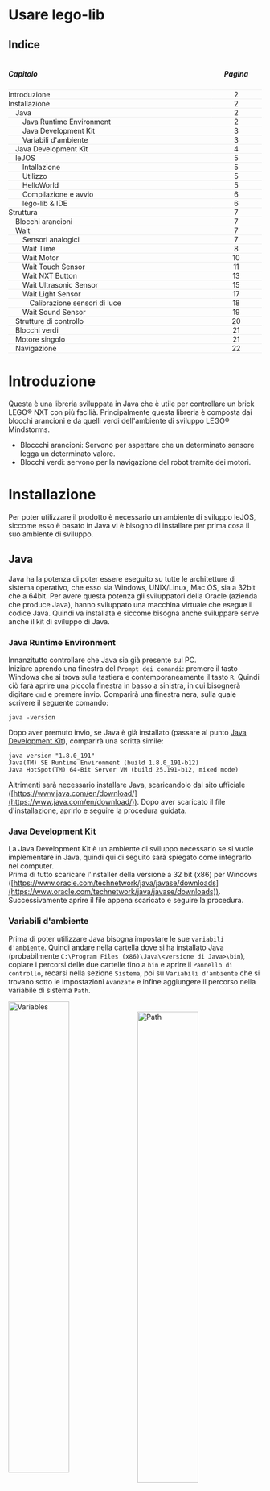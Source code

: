<style>
.clearfix::after {
  content: "";
  clear: both;
  display: table;
}

.index {
    width:100%;
}

.index .capitle {
    width: 100px;
    float:l eft;
}

.index .page {
    width: 50px;
    float: left;
    text-align: center;
}
</style>

# **Usare lego-lib**

## Indice

<div class="clearfix index">
    <div class="capitle" style="width:80%;float:left;border-bottom:1px dotted #DDDDDD;"><h5>Capitolo</h5></div>
    <div class="page" style="text-align:center;width:20%;float:left;border-bottom:1px dotted #DDDDDD;"><h5>Pagina</h5></div>
    <div style="margin-top:5px;widht:100%;"> </div>
    <div class="capitle" style="width:80%;float:left;border-bottom:1px dotted #DDDDDD;">Introduzione</div>
    <div class="page" style="text-align:center;width:20%;float:left;border-bottom:1px dotted #DDDDDD;">2</div>
    <div class="capitle" style="width:80%;float:left;border-bottom:1px dotted #DDDDDD;">Installazione</div>
    <div class="page" style="text-align:center;width:20%;float:left;border-bottom:1px dotted #DDDDDD;">2</div>
        <div class="capitle" style="width:80%;float:left;border-bottom:1px dotted #DDDDDD;">&emsp;Java</div>
        <div class="page" style="text-align:center;width:20%;float:left;border-bottom:1px dotted #DDDDDD;">2</div>
            <div class="capitle" style="width:80%;float:left;border-bottom:1px dotted #DDDDDD;">
                &emsp;&emsp;Java Runtime Environment
            </div>
            <div class="page" style="text-align:center;width:20%;float:left;border-bottom:1px dotted #DDDDDD;">2</div>
            <div class="capitle" style="width:80%;float:left;border-bottom:1px dotted #DDDDDD;">
                &emsp;&emsp;Java Development Kit
            </div>
            <div class="page" style="text-align:center;width:20%;float:left;border-bottom:1px dotted #DDDDDD;">3</div>
            <div class="capitle" style="width:80%;float:left;border-bottom:1px dotted #DDDDDD;">
                &emsp;&emsp;Variabili d'ambiente
            </div>
            <div class="page" style="text-align:center;width:20%;float:left;border-bottom:1px dotted #DDDDDD;">3</div>
        <div class="capitle" style="width:80%;float:left;border-bottom:1px dotted #DDDDDD;">
            &emsp;Java Development Kit
        </div>
        <div class="page" style="text-align:center;width:20%;float:left;border-bottom:1px dotted #DDDDDD;">4</div>
        <div class="capitle" style="width:80%;float:left;border-bottom:1px dotted #DDDDDD;">
            &emsp;leJOS
        </div>
        <div class="page" style="text-align:center;width:20%;float:left;border-bottom:1px dotted #DDDDDD;">5</div>
            <div class="capitle" style="width:80%;float:left;border-bottom:1px dotted #DDDDDD;">
                &emsp;&emsp;Intallazione
            </div>
            <div class="page" style="text-align:center;width:20%;float:left;border-bottom:1px dotted #DDDDDD;">5</div>
            <div class="capitle" style="width:80%;float:left;border-bottom:1px dotted #DDDDDD;">
                &emsp;&emsp;Utilizzo
            </div>
            <div class="page" style="text-align:center;width:20%;float:left;border-bottom:1px dotted #DDDDDD;">5</div>
            <div class="capitle" style="width:80%;float:left;border-bottom:1px dotted #DDDDDD;">
                &emsp;&emsp;HelloWorld
            </div>
            <div class="page" style="text-align:center;width:20%;float:left;border-bottom:1px dotted #DDDDDD;">5</div>
            <div class="capitle" style="width:80%;float:left;border-bottom:1px dotted #DDDDDD;">
                &emsp;&emsp;Compilazione e avvio
            </div>
            <div class="page" style="text-align:center;width:20%;float:left;border-bottom:1px dotted #DDDDDD;">6</div>
            <div class="capitle" style="width:80%;float:left;border-bottom:1px dotted #DDDDDD;">
                &emsp;&emsp;lego-lib &amp; IDE
            </div>
            <div class="page" style="text-align:center;width:20%;float:left;border-bottom:1px dotted #DDDDDD;">6</div>
    <div class="capitle" style="width:80%;float:left;border-bottom:1px dotted #DDDDDD;">
        Struttura
    </div>
    <div class="page" style="text-align:center;width:20%;float:left;border-bottom:1px dotted #DDDDDD;">7</div>
        <div class="capitle" style="width:80%;float:left;border-bottom:1px dotted #DDDDDD;">
            &emsp;Blocchi arancioni
        </div>
        <div class="page" style="text-align:center;width:20%;float:left;border-bottom:1px dotted #DDDDDD;">7</div>
        <div class="capitle" style="width:80%;float:left;border-bottom:1px dotted #DDDDDD;">
            &emsp;Wait
        </div>
        <div class="page" style="text-align:center;width:20%;float:left;border-bottom:1px dotted #DDDDDD;">7</div>
            <div class="capitle" style="width:80%;float:left;border-bottom:1px dotted #DDDDDD;">
                &emsp;&emsp;Sensori analogici
            </div>
            <div class="page" style="text-align:center;width:20%;float:left;border-bottom:1px dotted #DDDDDD;">7</div>
            <div class="capitle" style="width:80%;float:left;border-bottom:1px dotted #DDDDDD;">
                &emsp;&emsp;Wait Time
            </div>
            <div class="page" style="text-align:center;width:20%;float:left;border-bottom:1px dotted #DDDDDD;">8</div>
            <div class="capitle" style="width:80%;float:left;border-bottom:1px dotted #DDDDDD;">
                &emsp;&emsp;Wait Motor
            </div>
            <div class="page" style="text-align:center;width:20%;float:left;border-bottom:1px dotted #DDDDDD;">10</div>
            <div class="capitle" style="width:80%;float:left;border-bottom:1px dotted #DDDDDD;">
                &emsp;&emsp;Wait Touch Sensor
            </div>
            <div class="page" style="text-align:center;width:20%;float:left;border-bottom:1px dotted #DDDDDD;">11</div>
            <div class="capitle" style="width:80%;float:left;border-bottom:1px dotted #DDDDDD;">
                &emsp;&emsp;Wait NXT Button
            </div>
            <div class="page" style="text-align:center;width:20%;float:left;border-bottom:1px dotted #DDDDDD;">13</div>
            <div class="capitle" style="width:80%;float:left;border-bottom:1px dotted #DDDDDD;">
                &emsp;&emsp;Wait Ultrasonic Sensor
            </div>
            <div class="page" style="text-align:center;width:20%;float:left;border-bottom:1px dotted #DDDDDD;">15</div>
            <div class="capitle" style="width:80%;float:left;border-bottom:1px dotted #DDDDDD;">
                &emsp;&emsp;Wait Light Sensor
            </div>
            <div class="page" style="text-align:center;width:20%;float:left;border-bottom:1px dotted #DDDDDD;">17</div>
                <div class="capitle" style="width:80%;float:left;border-bottom:1px dotted #DDDDDD;">
                    &emsp;&emsp;&emsp;Calibrazione sensori di luce
                </div>
                <div class="page" style="text-align:center;width:20%;float:left;border-bottom:1px dotted #DDDDDD;">18</div>
            <div class="capitle" style="width:80%;float:left;border-bottom:1px dotted #DDDDDD;">
                &emsp;&emsp;Wait Sound Sensor
            </div>
            <div class="page" style="text-align:center;width:20%;float:left;border-bottom:1px dotted #DDDDDD;">19</div>
        <div class="capitle" style="width:80%;float:left;border-bottom:1px dotted #DDDDDD;">
            &emsp;Strutture di controllo
        </div>
        <div class="page" style="text-align:center;width:20%;float:left;border-bottom:1px dotted #DDDDDD;">20</div>
        <div class="capitle" style="width:80%;float:left;border-bottom:1px dotted #DDDDDD;">
            &emsp;Blocchi verdi
        </div>
        <div class="page" style="text-align:center;width:20%;float:left;border-bottom:1px dotted #DDDDDD;">21</div>
        <div class="capitle" style="width:80%;float:left;border-bottom:1px dotted #DDDDDD;">
            &emsp;Motore singolo
        </div>
        <div class="page" style="text-align:center;width:20%;float:left;border-bottom:1px dotted #DDDDDD;">21</div>
        <div class="capitle" style="width:80%;float:left;border-bottom:1px dotted #DDDDDD;">
            &emsp;Navigazione
        </div>
        <div class="page" style="text-align:center;width:20%;float:left;border-bottom:1px dotted #DDDDDD;">22</div>

</div>

<div class="page-break"></div>

# Introduzione
Questa è una libreria sviluppata in Java che è utile per controllare un brick LEGO&reg; NXT con pi&ugrave; facili&agrave;. Principalmente questa libreria &egrave; composta dai blocchi arancioni e da quelli
verdi dell'ambiente di sviluppo LEGO&reg; Mindstorms.

- Bloccchi arancioni: Servono per aspettare che un determinato sensore legga un determinato valore.
- Blocchi verdi: servono per la navigazione del robot tramite dei motori.

# Installazione

Per poter utilizzare il prodotto &egrave; necessario un ambiente di sviluppo leJOS, siccome esso &egrave; basato in Java vi è bisogno di installare per prima cosa il suo ambiente di sviluppo.

## Java

Java ha la potenza di poter essere eseguito su tutte le architetture di sistema operativo, che esso
sia Windows, UNIX/Linux, Mac OS, sia a 32bit che a 64bit. Per avere questa potenza gli sviluppatori
della Oracle (azienda che produce Java), hanno sviluppato una macchina virtuale che esegue il codice
Java. Quindi va installata e siccome bisogna anche sviluppare serve anche il kit di sviluppo di Java.

### Java Runtime Environment

Innanzitutto controllare che Java sia gi&agrave; presente sul PC.  
Iniziare aprendo una finestra del `Prompt dei comandi`: premere il tasto Windows che si trova sulla tastiera e contemporaneamente il tasto `R`. Quindi ci&ograve; far&agrave; aprire una piccola finestra in basso a sinistra, in cui bisognerà digitare `cmd` e premere invio. Comparir&agrave; una finestra nera, sulla quale scrivere il seguente comando:
```
java -version
```
Dopo aver premuto invio, se Java &egrave; gi&agrave; installato (passare al punto [Java Development Kit](#java-development-kit)), comparir&agrave; una scritta simile:
```
java version "1.8.0_191"
Java(TM) SE Runtime Environment (build 1.8.0_191-b12)
Java HotSpot(TM) 64-Bit Server VM (build 25.191-b12, mixed mode)
```
Altrimenti sar&agrave; necessario installare Java, scaricandolo dal sito ufficiale ([https://www.java.com/en/download/](https://www.java.com/en/download/)). Dopo aver scaricato il file d'installazione, aprirlo e seguire la procedura guidata.

<div class="page-break"></div>

### Java Development Kit

La Java Development Kit &egrave; un ambiente di sviluppo necessario se si vuole implementare in Java, quindi qui di seguito sar&agrave; spiegato come integrarlo nel computer.  
Prima di tutto scaricare l'installer della versione a 32 bit (x86) per Windows ([https://www.oracle.com/technetwork/java/javase/downloads](https://www.oracle.com/technetwork/java/javase/downloads)). Successivamente aprire il file appena scaricato e seguire la procedura.

### Variabili d'ambiente

Prima di poter utilizzare Java bisogna impostare le sue `variabili d'ambiente`. Quindi andare nella
cartella dove si ha installato Java (probabilmente
`C:\Program Files (x86)\Java\<versione di Java>\bin`), copiare i percorsi delle due cartelle fino a
`bin` e aprire il `Pannello di controllo`, recarsi nella sezione `Sistema`, poi su `Variabili
d'ambiente` che si trovano sotto le impostazioni `Avanzate` e infine aggiungere il percorso nella
variabile di sistema `Path`.

<div class="clearfix">
    <img src="img/variables.png" alt="Variables" width="49%" style="float:left;"/>
    <img src="img/path.png" alt="Path" width="49%" style="float:right;margin-top:20px;"/>
</div>

<div class="page-break"></div>

## Driver USB

Per fare in modo che il computer individui il dispositivo LEGO&reg;, &egrave; necessario disporre di un
driver USB. Esso si scarica dal sito ufficiale Mindstorms
([https://www.lego.com/r/www/r/mindstorms/-/media/franchises/mindstorms%202014/downloads/firmware%20and%20software/nxt%20software/nxt%20fantom%20drivers%20v120.zip?l.r2=-964392510](https://www.lego.com/r/www/r/mindstorms/-/media/franchises/mindstorms%202014/downloads/firmware%20and%20software/nxt%20software/nxt%20fantom%20drivers%20v120.zip?l.r2=-964392510))
e bisogner&agrave; avviare il file `setup.exe` sotto la cartella `Windows` che si trova nella cartella
compressa appena scaricata.  
Quindi verificare che il brick NXT sia riconosciuto dal vostro PC aprendo `Gestione dispositivi` dal
`Pannello di controllo` e il dispositivo verrà identificato in questo modo:

<p style="text-align:center;">
    <img src="img/lego-device.png" alt="LEGO device" width="67%"/>
</p>

<div class="page-break"></div>

## leJOS

### Installazione
Procedere scaricando l'applicativo dell'ultima versione (0.9.1) dal sito
([https://sourceforge.net/projects/nxt.lejos.p/files/latest/download](https://sourceforge.net/projects/nxt.lejos.p/files/latest/download)).
Quindi avviare il file appena scaricato e eseguire la procedura guidata dell'installer.

### Configurazione

Assicurarsi che il brick sia acceso collegato correttamente via USB, successivamente finire la
configurazione avviando la finestra finale dove è attivata l'opzione `Launch NXJ Flash utility`.
L'applicazione dovrebbe identificare il brick, quindi cliccare `Start program` e procedere con
l'attivazione del firmware.  
Ora la configurazione è giunta al termine e sul NXT dovrebbe apparire la schermata di leJOS.

## Utilizzo

In questo capitolo viene spiegato come iniziare a programmare con leJOS NXJ tramite un classico
`HelloWorld`. &Egrave; solamente necessario disporre di un editore di testo per scrivere il codice.

### HelloWorld

Iniziare creando il file `HelloWorld.java` e scrivendo la classe `HelloWorld` tramite il pacchetto
predefinito di Java.

```
public class HelloWorld {

}
```

Proseguire implementando il metodo `main` (che viene di solito usato come il metodo che genera un
output).

```
public class HelloWorld {
    public static void main (String[] args) {

    }
}
```

Ora scrivere la classica funzione che genera un output sotto forma di testo nello schermo LCD del
brick.

```
public class HelloWorld {
    public static void main (String[] args) {
        System.out.println("Hello World");
    }
}
```

Se si avvia il programma in questo modo, verrà mostrata la scritta "HelloWorld" e si tornerà
immediatamente nella schermata principale. Per limitare questo comportamento, si può inserire l'
opzione che aspetta la pressione di un pulsante. Per fare ciò basta importare la libreria `Button` e
inserire un semplice metodo.

```
import lejos.nxt.Button;

public class HelloWorld {
    public static void main (String[] args) {
        System.out.println("Hello World");
        Button.waitForAnyPress();
    }
}
```

Adesso il codice è pronto per essere compilato nel NXT e avviato.

### Compilazione e avvio

Per verificare il funzionamento del codice appena scritto, bisogna aprire un'istanza di
`Windows PowerShell` nella cartella dove si trova il file `HelloWorld.java`, cliccando sul menu
`File` in alto a sinistra e scegliendo `Apri Windows PowerShell`.  
Si dovrebbe aprire una schermata blu, in cui occorre scrivere i seguenti comandi uno dopo l'altro:

```
nxjc HelloWorld.java
```

Compilazione del file.

```
nxjlink -o HelloWorld.nxj HelloWorld  
```

Caricamento della classe in un file compatibile con NXT.

```
nxjupload -r HelloWorld.nxj
```

Caricamento del file nel brick.

```
nxj -r -o HelloWorld.nxj HelloWorld
```

Avviamento del programma.

## lego-lib &amp; IDE

Gli IDE (Integrated Development Environment) sono degli applicativi studiati per facilitare il
compito degli sviluppatori, per poter utilizzare la libreria in un IDE bisogna importare in esso il file
`.jar` che contiene tutte le classi di lego-lib. Per ogni IDE vi è una differente procedura.

<div class="page-break"></div>

# Struttura

Lego-lib, principalmente &egrave; composto da una libreria che usa i blocchi arancioni e quelli
verdi dell'ambiente di sviluppo Mindstorms.

## Blocchi arancioni
Servono per aspettare che un determinato sensore legga un determinato valore, oppure rappresentano le
strutture di controllo di programmazione sequenziale.  
Per esempio si pu&ograve; aspettare che il sensore di luce riflessa legga un valore pi&ugrave; alto del 50%.

I blocchi arancioni rappresentano i blocchi Wait, che in lego-lib sono compresi dalle
 classi contenute nel package `legolib` il cui nome comincia con `Wait`.

Nei blocchi arancioni sono compresi anche le selezioni e i cicli, i quali sono implementati dalle
strutture di controllo `if ()`, `while ()`, `do while ()` oppure `for ()`.

## Wait

Tutte le classi hanno in comune hanno un costruttore che permette di inizializzare ogni attesa con tutte le configurazioni possibili ed un metodo che fa eseguire l'attesa configurata tramite i parametri scelti.

![NXT Blocks](img/nxt-blocks/nxt-blocks.png)

Ogni waiter ha almeno un costruttore, nel quale vi sono tutti i parametri con il quale lo si
configura ed un metodo che inizia con `wait` e finisce con il nome del sencore che deve aspettare,
questo metodo &egrave quello da utilizzare per eseguire lo waiter.

### Sensori analogici

Gli waiter analogici si basano su una variabile contentente il valore di riferimento, questo valore
viene confrontato con quello letto dai sensori. Poi vi &egrave; una variabile booleana, la quale
viene utilizzata per sapere se il valore letto dal sensore deve essere maggiore o minore rispetto a
quello memorizzato nella variabile di riferimento.
Tutto questo &egrave; nella classe `WaitAnalogSensor`, che viene estesa dalle classi dei
sensori analogici.

Diagramma UML della classe `WaitAnalogSensor`:

<p style="text-align:center;">
    <img src="img/classes/WaitAnalogSensor.png" width="200">
</p>

<div class="page-break"></div>

### WaitTime

<div class="clearfix">
    <div style="float:left">
        <img style="width:65px" src="img/nxt-blocks/wait-time.png">
    </div>
    <div style="float:left;padding: 20px 0 0 10px; max-width:428px">
        Il blocco wait time dell'ambiente di sviluppo Mindstorms &egrave; rappresentato dalla
        classe&nbsp; `WaitTime`, la quale permette di aspettare del tempo definito in millisecondi.
    </div>
</div>

<br>
Il diagramma UML della classe:

<p style="text-align:center;">
    <img src="img/classes/WaitTime.png" width="180">
</p>

La classe WaitTime &egrave; stata fatta per mantenere la coerenza con le altre classi, ma pu&ograve; essere facilmente sostituita da un `Thread.sleep(millis);`.

Esempio di utilizzo della classe in maniera **asincrona**:

```java
import lejos.nxt.Button;

public class UseWaitTime {

    public static void main(String[] args) {
        // Creazione di un'attesa di 5000 millisecondi (5 secondi).
        WaitTime wait = new WaitTime(5000);
        // Esecuzione dell'attesa.
        System.out.println("Aspettando...");
        wait.waitTime();
        System.out.println("Attesa terminata.");
        // Fine del test dopo la pressione un pulsante.
        Button.waitForAnyPress();
    }
}
```

<br>

Oppure al posto della classe WaitTime, come detto in precedenza si
pu&ograve; utilizzare il metodo `Thread.sleep(5000);`, che &egrave; un
metodo compreso nelle librerie di Java.

```java
import lejos.nxt.Button;

public class UseThreadSleep {

    public static void main(String[] args) {
        // Il metodo Thread.sleep() solleva un'eccezione, quindi bisogna
        // fare un try-catch della InterruptedException.
        try {
            // Effettuo l'attesa di 5000 millisecondi (5 secondi).
            System.out.println("Aspettando...");
            Thread.sleep(5000);
        } catch (InterruptedException ie) {
            ie.printStackTrace();
        }
        // Messaggio di conclusione.
        System.out.println("Attesa terminata.");
        // Fine del test dopo la pressione un pulsante.
        Button.waitForAnyPress();
    }
}
```

<div class="page-break"></div>

### Wait Motor

<div class="clearfix">
    <div style="float:left">
        <img style="width:65px" src="img/nxt-blocks/wait-motor.png">
    </div>
    <div style="float:left;padding: 12px 0 0 10px; max-width:428px">
        Il blocco wait motor dell'ambiente di sviluppo Mindstorms &egrave; rappresentato dalla
        classe&nbsp;`WaitMotor`, la quale permette di aspettare che il motore abbia effettuato
        un determinato numbero di rotazioni.
    </div>
</div>

<br>

Il diagramma UML della classe:

<p style="text-align:center;">
    <img src="img/classes/WaitMotor.png" width="350">
</p>

Esempio di utlizzo della classe:

```java
import lejos.nxt.Button;

public class UseWaitMotor {

    public static void main(String[] args) {
        // Imposto il motore sulla porta 'A'.
        SingleMotor m = new SingleMotor('A');
        // Creazione dell'attesa di 3 rotazioni.
        WaitMotor wait = new WaitMotor(m, 3);
        // Imposto la velocità del motore a 10%.
        System.out.println("Avvio motore.");
        m.setPower((byte) 10);
        // Avvio del motore.
        m.start();
        // Attesa delle 3 rotazioni.
        wait.waitMotor();
        // Arresto del motore.
        System.out.println("Fermo motore.");
        m.stop();
        // Fine del test dopo la pressione un pulsante.
        Button.waitForAnyPress();
    }
}
```

### Wait Touch Sensor

<div class="clearfix">
    <div style="float:left">
        <img style="width:65px" src="img/nxt-blocks/wait-touch.png">
    </div>
    <div style="float:left;padding: 12px 0 0 10px; max-width:428px">
        Il blocco wait touch dell'ambiente di sviluppo Mindstorm NXT &egrave; rappresentato dalla
        classe&nbsp;`WaitTouchSensor`, la quale permette di aspettare che un sensore di tocco venga premuto, rilasciato oppure cliccato, cioè cliccato e rilasciato.
    </div>
</div>

<br>

Il diagramma UML della classe:

<p style="text-align:center;">
    <img src="img/classes/WaitTouchSensor.png" width="300">
</p>

Per sceglirere quale delle tre azioni aspettare (premuto, rilasciato o cliccato), bisosgna cambiare il
valore `waitAction` nel costruttore dell'attesa con:

- `PRESSED` per pressione,
- `RELEASED` per rilascio,
- `CLICKED` per click.

Esempio di utlizzo della classe:

```java
import lejos.nxt.Button;
import lejos.nxt.SensorPort;

public class UseWaitTouchSensor {

    public static void main(String[] args) {
        // Creazione dell'attesa di un sensore sulla porta 1.
        WaitTouchSensor wait = new WaitTouchSensor(SensorPort.S1, WaitTouchSensor.CLICKED);
        // Attesa del click del sensore.
        System.out.println("Cliccare il sensore sulla porta 1.");
        wait.waitTouch();
        System.out.println("Cliccato.");
        // Fine del test dopo la pressione un pulsante.
        Button.waitForAnyPress();
    }
}
```

<div class="page-break"></div>

### Wait NXT Button

<div class="clearfix">
    <div style="float:left">
        <img style="width:65px" src="img/nxt-blocks/wait-nxt-button.png">
    </div>
    <div style="float:left;padding: 12px 0 0 10px; max-width:428px">
        Il blocco wait NXT button dell'ambiente di sviluppo Mindstorm NXT &egrave; rappresentato dalla
        classe&nbsp;`WaitNxtButton`, che permette di aspettare che venga premuto uno specifico
        pulsante sul brick NXT.
    </div>
</div>

<br>

Il diagramma UML della classe:

<p style="text-align:center;">
    <img src="img/classes/WaitNxtButton.png" width="250">
</p>

Per ogni pulsante vi è un metodo statico che aspetta il suo click.

- pulsante sinistro: `WaitNxtButton.leftButton()`,
- pulsante invio: `WaitNxtButton.enterButton()`,
- pulsante destro: `WaitNxtButton.rightButton()`,
- pulsante indietro: `WaitNxtButton.escapeButton()`.

Esempio di utlizzo della classe:

```java
import lejos.nxt.Button;

public class UseWaitNxtButton {

    public static void main(String[] args) {
        // Attesa del pulsante sinistro.
        System.out.println("Premere il pulsante sinistro.");
        WaitNxtButton.leftButton();
        // Attesa del pulsante enter.
        System.out.println("OK\n\nPremere il pulsante enter.");
        WaitNxtButton.enterButton();
        // Attesa del pulsante destro.
        System.out.println("OK\n\nPremere il pulsante destro.");
        WaitNxtButton.rightButton();
        System.out.println("OK\n\n");
        // Attesa del pulsante indietro.
        System.out.println("OK\n\nPremere il pulsante indietro.");
        WaitNxtButton.escapeButton();
        System.out.println("OK\n\n");
        // Fine del test dopo la pressione un pulsante.
        System.out.println("Fine.");
        Button.waitForAnyPress();
    }
}
```

<div class="page-break"></div>

### Wait Ultrasonic Sensor

<div class="clearfix">
    <div style="float:left">
        <img style="width:65px" src="img/nxt-blocks/wait-touch.png">
    </div>
    <div style="float:left;padding: 12px 0 0 10px; max-width:428px">
        Il blocco wait ultrasonic dell'ambiente di sviluppo Mindstorms &egrave; rappresentato dalla
        classe&nbsp;`WaitUltrasonicSensor`, la quale permette di aspettare del che un sensore a
        ultrasuoni percepisca un valore pi&ugrave; alto o pi&ugrave; basso di un valore di riferimento.
    </div>
</div>

<br>

Come descritto nel capitolo `Wait > Sensori analogici`, i valori di riferimento sono gestiti nella
classe `WaitAnalogSensor`.

Il diagramma UML della classe:

<p style="text-align:center;">
    <img src="img/classes/WaitUltrasonicSensor.png">
</p>

Esempio di utlizzo della classe:

```java
import lejos.nxt.Button;
import lejos.nxt.SensorPort;

public class UseWaitUltrasonicSensor {

    public static void main(String[] args) {
        // Creazione dell'attesa del sensore a ultrasuoni nella porta 1,
        // con il valore che deve essere maggiore di 50.
        WaitUltrasonicSensor wait = new WaitUltrasonicSensor(SensorPort.S1, (byte) 50, true);
        // Inizio dell'attesa.
        System.out.println("Mettere il sensore più lontano di 50cm.");
        wait.waitUltrasonic();
        // Attesa della pressione di un qualsiasi pulsante sul brick.
        Button.waitForAnyPress();
        // Ora si aspetta un valore minore di 50cm.
        wait.setBigger(false);
        System.out.println("Mettere il sensore più vicino di 50cm.");
        wait.waitUltrasonic();
        // Fine del test dopo la pressione un pulsante.
        System.out.println("Fine.");
        Button.waitForAnyPress();
    }
}
```

<div class="page-break"></div>

### Wait Light Sensor

<div class="clearfix">
    <div style="float:left">
        <img style="width:65px" src="img/nxt-blocks/wait-light.png">
    </div>
    <div style="float:left;padding: 12px 0 0 10px; max-width:428px">
        Il blocco wait light dell'ambiente di sviluppo Mindstorms &egrave; rappresentato dalla
        classe&nbsp;`WaitLightSensor`, che permette di aspettare del che un sensore di
        luce percepisca un valore pi&ugrave; alto o pi&ugrave; basso di un valore di riferimento.
    </div>
</div>

<br>

Come descritto nel capitolo `Wait > Sensori analogici` i valori di riferimento sono gestiti nella
classe `WaitAnalogSensor`.

Il diagramma UML della classe:

<p style="text-align:center;">
    <img src="img/classes/WaitLightSensor.png">
</p>

Esempio di utlizzo della classe:

```java
import lejos.nxt.Button;
import lejos.nxt.SensorPort;

public class UseWaitLightSensor {

    public static void main(String[] args) {
        // Creazione dell'attesa del sensore di luce nella porta 1,
        // con il valore che deve essere maggiore di 50 (chiaro).
        WaitLightSensor wait = new WaitLightSensor(SensorPort.S1, (byte) 50, true);
        // Inizio dell'attesa.
        System.out.println("Mettere il sensore su una superficie chiara.");
        wait.waitLight();
        // Attesa della pressione di un qualsiasi pulsante sul brick.
        Button.waitForAnyPress();
        // Ora si aspetta un valore minore di 50 (scuro).
        wait.setBigger(false);
        System.out.println("Mettere il sensore su una superficie scura.");
        wait.waitLight();
        // Fine del test dopo la pressione un pulsante.
        System.out.println("Fine.");
        Button.waitForAnyPress();
    }
}
```

#### Calibrazione sensori

Per poter utilizzare in maniera ottimale i sensori, bisogna calibrarli con la luce attuale dell'
ambiente circostante.  
Per calibrare i sensori bisogna settare la luce massima e la luce minima che pu&ograve; leggere il
sensore. La luce massima che un sensore pu&ograve; leggere solitamente &egrave; intesa come il
bianco, che riflette molta luce; mentre la luce minima che il sensore pu&ograve; leggere &egrave; il nero,
che riflette pochissima luce.

Per fare la calibrazione si pu&ograve; usare il seguente codice:

```java
import lejos.nxt.LightSensor;
import lejos.nxt.SensorPort;

public class LightSensorCalibrator {

    public static void main(String[] args) {
        // Imposto il sensore di luce sulla porta 1.
        LightSensor ls = new LightSensor(SensorPort.S1);
        // Configurazione luce bianca.
        System.out.println("Mettere il sensore sul bianco e premere enter.");
        WaitNxtButton.enterButton();
        ls.calibrateHigh();
        System.out.println("\n\n\n\n\n\n\n\n\n");
        // Configurazione luce nera.
        System.out.println("Mettere il sensore sul nero e premere enter.");
        WaitNxtButton.enterButton();
        ls.calibrateLow();
    }
}
```

<div class="page-break"></div>

### Wait Sound Sensor

<div class="clearfix">
    <div style="float:left">
        <img style="width:65px" src="img/nxt-blocks/wait-sound.png">
    </div>
    <div style="float:left;padding: 12px 0 0 10px; max-width:428px">
        Il blocco wait sound dell'ambiente di sviluppo Mindstorms è rappresentato dalla
        classe&nbsp;`WaitSoundSensor`, la quale permette di aspettare del che un sensore di
        souno (microfono) percepisca un valore pi&ugrave; alto o pi&ugrave; basso di un valore di riferimento.
    </div>
</div>

<br>

Come descritto nel capitolo `Wait > Sensori analogici` i valori di riferimento sono gestiti nella
classe `WaitAnalogSensor`.

Il diagramma UML della classe:

<p style="text-align:center;">
    <img src="img/classes/WaitSoundSensor.png">
</p>

Esempio di utlizzo della classe:

```java
import lejos.nxt.Button;
import lejos.nxt.SensorPort;

public class UseWaitSoundSensor {

    public static void main(String[] args) {
        // Creazione attesa di un suono superiore al 50.
        WaitSoundSensor wait = new WaitSoundSensor(SensorPort.S1, (byte) 50, true);
        // Esecuzione dell'attesa.
        System.out.println("Parlare davanti al microfono.");
        wait.waitSound();
        System.out.println("OK.");
        // Fine del test dopo la pressione un pulsante.
        Button.waitForAnyPress();
    }
}
```

<div class="page-break"></div>

## Strutture di controllo

<div class="clearfix">
    <div style="float:left">
        <img width="80" src="img/nxt-blocks/while.png">
    </div>
    <div style="float:left;; padding: 25px 0 0 30px">
        <p>
            La struttura di controllo del ciclo pu&ograve; essere rappresentata in diverse maniere:
        </p>
        <ul>
            <li>`while (...) { ... }`</li>
            <li>`do { ... } while (...)`</li>
            <li>`for (...;...;...) { ... }`</li>
        </ul>
    </div>
</div>

<br>

<div class="clearfix">
    <div style="float:left">
        <img width="80" src="img/nxt-blocks/if.png">
    </div>
    <div style="float:left; padding: 50px 0 0 30px">
        <p>
            La struttura di controllo dello switch o selezione in programmazione &egrave;<br> rappresentata dalla struttura di controllo `if (...) { ... }`.
        </p>
    </div>
</div>


<div class="page-break"></div>

## Blocchi verdi

I blocchi verdi dell'ambiente di sviluppo LEGO&#174; Mindstorms sono quelli relativi agli
attuatori.  
Gli attuatori possono essere:

- Motori,
- Schermi,
- Display,
- Led,
- Buzzer,
- Altoparlanti.

Quindi sono tutti quegli elementi che collegati ad un circuito di controllo, a dipendenza della
loro natura e dell'istruzione o segnale che gli viene invato, fanno dei movimenti o modificano il
loro stato.

In questa libreria ci sono principalmente due classi di attuatori, perch&eacute; le altre gi&agrave; sono
state implementate dalla libreria interna di leJOS.

- Motore singolo,
- Navigazione.

La gestione dei motori &egrave; stata suddivisa in due classi differenti: una per il motore singolo, mentre
l'altra per la navigazione a due motori (per navigazione si intende il movimento del robot con due
motori che lavorano in sintonia).

La gestione del display &egrave; gia implementata dalla classe `System.in`, mentre le funzioni audio sono
implementate nella classe `lejos.nxt.Sound`.

### Motore singolo

<div class="clearfix">
    <div style="float:left">
        <img style="width:65px" src="img/nxt-blocks/motor.png">
    </div>
    <div style="float:left;padding: 20px 0 0 10px; max-width:428px">
        Il blocco motor (per il motore singolo) dell'ambiente di sviluppo Mindstorms &egrave;
        rappresentato dalla classe&nbsp;`SingleMotor`, che permette di gestire facilmente un
        motore.
    </div>
</div>

<br>

Il diagramma UML della classe:

<p style="text-align:center;">
    <img src="img/classes/SingleMotor.png" style="width:210px">
</p>

<div class="page-break"></div>

### Navigazione

<div class="clearfix">
    <div style="float:left">
        <img style="width:65px" src="img/nxt-blocks/motor.png">
    </div>
    <div style="float:left;padding: 20px 0 0 10px; max-width:428px">
        Il blocco motor (per la navigazione) dell'ambiente di sviluppo Mindstorms &egrave;
        rappresentato dalla classe&nbsp;`Navigation`, la quale permette di manovrare con
        facilit&agrave; i motori.
    </div>
</div>

<br>

Il diagramma UML della classe:

<p style="text-align:center;">
    <img src="img/classes/Navigation.png" style="width:420px">
</p>

Per poter manovrare i motori bisogna impostare la velocit&agrave; con il metodo `setPower(power)`,
mentre per manovrare la direzione bisogna usare il metodo `setTurning(turning)`. Poi &egrave; necessario avviare
la navigazione con il metodo `start()` e pu&ograve; essere fermata con il metodo
`stop()`.

